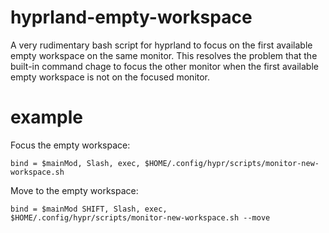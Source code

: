 # hyprland-empty-workspace
A very rudimentary bash script for hyprland to focus on the first available empty workspace on the same monitor. This resolves the problem that the built-in command chage to focus the other monitor when the first available empty workspace is not on the focused monitor.

# example
Focus the empty workspace:

```bind = $mainMod, Slash, exec, $HOME/.config/hypr/scripts/monitor-new-workspace.sh```

Move to the empty workspace:

```bind = $mainMod SHIFT, Slash, exec, $HOME/.config/hypr/scripts/monitor-new-workspace.sh --move```
